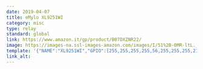 ```yaml
---
date: 2019-04-07
title: eMylo XL9251WI
category: misc
type: relay
standard: global
link: https://www.amazon.it/gp/product/B07DXZNR22/
image: https://images-na.ssl-images-amazon.com/images/I/51%2B-0MR-ltL._SL1001_.jpg
template: '{"NAME":"XL9251WI","GPIO":[255,255,255,255,56,255,255,255,21,255,17,255,255],"FLAG":0,"BASE":18}' 
link_alt: 
---
```



